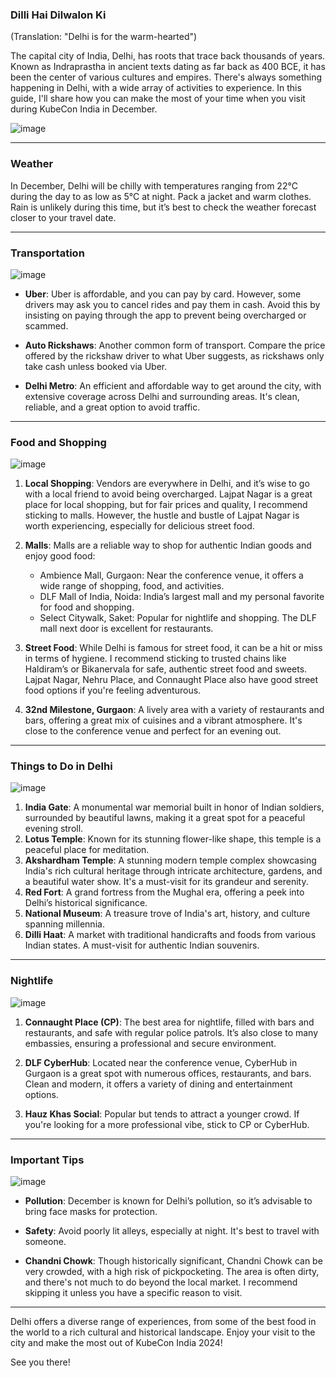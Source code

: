### Dilli Hai Dilwalon Ki  
(Translation: "Delhi is for the warm-hearted")

The capital city of India, Delhi, has roots that trace back thousands of years. Known as Indraprastha in ancient texts dating as far back as 400 BCE, it has been the center of various cultures and empires. There's always something happening in Delhi, with a wide array of activities to experience. In this guide, I'll share how you can make the most of your time when you visit during KubeCon India in December.

![image](https://github.com/user-attachments/assets/2e8e3f21-c601-4db3-bc64-f16fe58610cd)

---

### Weather

In December, Delhi will be chilly with temperatures ranging from 22°C during the day to as low as 5°C at night. Pack a jacket and warm clothes. Rain is unlikely during this time, but it’s best to check the weather forecast closer to your travel date.

---

### Transportation

![image](https://github.com/user-attachments/assets/4ebbf997-d5e7-4523-b44c-1da19c337b44)

- **Uber**: Uber is affordable, and you can pay by card. However, some drivers may ask you to cancel rides and pay them in cash. Avoid this by insisting on paying through the app to prevent being overcharged or scammed.
  
- **Auto Rickshaws**: Another common form of transport. Compare the price offered by the rickshaw driver to what Uber suggests, as rickshaws only take cash unless booked via Uber.

- **Delhi Metro**: An efficient and affordable way to get around the city, with extensive coverage across Delhi and surrounding areas. It's clean, reliable, and a great option to avoid traffic.

---

### Food and Shopping

![image](https://github.com/user-attachments/assets/d05757b7-3bb7-44ee-9573-77e7c370eff8)

1. **Local Shopping**: Vendors are everywhere in Delhi, and it’s wise to go with a local friend to avoid being overcharged. Lajpat Nagar is a great place for local shopping, but for fair prices and quality, I recommend sticking to malls. However, the hustle and bustle of Lajpat Nagar is worth experiencing, especially for delicious street food.

2. **Malls**: Malls are a reliable way to shop for authentic Indian goods and enjoy good food:
   - Ambience Mall, Gurgaon: Near the conference venue, it offers a wide range of shopping, food, and activities.
   - DLF Mall of India, Noida: India’s largest mall and my personal favorite for food and shopping.
   - Select Citywalk, Saket: Popular for nightlife and shopping. The DLF mall next door is excellent for restaurants.

3. **Street Food**: While Delhi is famous for street food, it can be a hit or miss in terms of hygiene. I recommend sticking to trusted chains like Haldiram’s or Bikanervala for safe, authentic street food and sweets. Lajpat Nagar, Nehru Place, and Connaught Place also have good street food options if you're feeling adventurous.

4. **32nd Milestone, Gurgaon**: A lively area with a variety of restaurants and bars, offering a great mix of cuisines and a vibrant atmosphere. It's close to the conference venue and perfect for an evening out.

---

### Things to Do in Delhi

![image](https://github.com/user-attachments/assets/93580717-b270-4756-9c5a-02892fe312ce)

1. **India Gate**: A monumental war memorial built in honor of Indian soldiers, surrounded by beautiful lawns, making it a great spot for a peaceful evening stroll.
2. **Lotus Temple**: Known for its stunning flower-like shape, this temple is a peaceful place for meditation.
3. **Akshardham Temple**: A stunning modern temple complex showcasing India's rich cultural heritage through intricate architecture, gardens, and a beautiful water show. It's a must-visit for its grandeur and serenity.
4. **Red Fort**: A grand fortress from the Mughal era, offering a peek into Delhi’s historical significance.
5. **National Museum**: A treasure trove of India's art, history, and culture spanning millennia.
6. **Dilli Haat**: A market with traditional handicrafts and foods from various Indian states. A must-visit for authentic Indian souvenirs.

---

### Nightlife

![image](https://github.com/user-attachments/assets/346f155d-1ee8-4d02-b73d-ebbe92c65b85)

1. **Connaught Place (CP)**: The best area for nightlife, filled with bars and restaurants, and safe with regular police patrols. It’s also close to many embassies, ensuring a professional and secure environment.
  
2. **DLF CyberHub**: Located near the conference venue, CyberHub in Gurgaon is a great spot with numerous offices, restaurants, and bars. Clean and modern, it offers a variety of dining and entertainment options.

3. **Hauz Khas Social**: Popular but tends to attract a younger crowd. If you're looking for a more professional vibe, stick to CP or CyberHub.

---

### Important Tips

![image](https://github.com/user-attachments/assets/f4f3424a-cc4e-4990-b947-6aa9198b060f)

- **Pollution**: December is known for Delhi’s pollution, so it’s advisable to bring face masks for protection. 
  
- **Safety**: Avoid poorly lit alleys, especially at night. It's best to travel with someone.

- **Chandni Chowk**: Though historically significant, Chandni Chowk can be very crowded, with a high risk of pickpocketing. The area is often dirty, and there's not much to do beyond the local market. I recommend skipping it unless you have a specific reason to visit.

---

Delhi offers a diverse range of experiences, from some of the best food in the world to a rich cultural and historical landscape. Enjoy your visit to the city and make the most out of KubeCon India 2024!

See you there!
